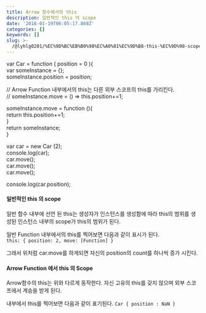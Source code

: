 ```yaml
---
title: Arrow 함수에서의 this
description: 일반적인 this 의 scope
date: '2018-01-19T06:05:17.868Z'
categories: []
keywords: []
slug: >-
  /@lyhlg0201/%EC%9D%BC%EB%B0%98%EC%A0%81%EC%9D%B8-this-%EC%9D%98-scope-4c0e716b4c3c
---
```


var Car = function ( position = 0 ){  
  var someInstance = {};  
  someInstance.position = position;  
    
  // Arrow Function 내부에서의 this는 다른 외부 스코프의 this를 가리킨다.       
  // someInstance.move = () => this.position+=1;  
    
  someInstance.move = function (){  
    return this.position+=1;  
  }  
  return someInstance;  
}

var car = new Car (2);  
console.log(car);  
car.move();  
car.move();  
car.move();

console.log(car.position);

#### 일반적인 this 의 scope

일반 함수 내부에 선언 된 this는 생성자가 인스턴스를 생성함에 따라 this의 범위를 생성된 인스턴스 내부의 scope가 this의 범위가 된다.

일반 Function 내부에서의 this를 찍어보면 다음과 같이 표시가 된다.   
`this: { position: 2, move: [Function] }`

그래서 위처럼 car.move를 하게되면 자신의 position의 count를 하나씩 증가 시킨다.

#### Arrow Function 에서 this 의 Scope

Arrow함수의 this는 위와 다르게 동작한다. 자신 고유의 this를 갖지 않으며 외부 스코프에서 계승을 받게 된다.

내부에서 this를 찍어보면 다음과 같이 표기된다. `Car { position : NaN }`